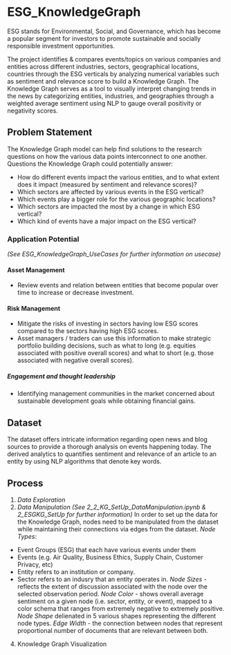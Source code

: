 # ESG_KnowledgeGraph

ESG stands for Environmental, Social, and Governance, which has become a popular segment for investors to promote sustainable and socially responsible investment opportunities.

The project identifies & compares events/topics on various companies and entities across different industries, sectors, geographical locations, countries through the ESG verticals by analyzing numerical variables such as sentiment and relevance score to build a Knowledge Graph.
The Knowledge Graph serves as a tool to visually interpret changing trends in the news by categorizing entities, industries, and geographies through a weighted average sentiment using NLP to gauge overall positivity or negativity scores.

## Problem Statement
The Knowledge Graph model can help find solutions to the research questions on how the various data points interconnect to one another. Questions the Knowledge Graph could potentially answer:
- How do different events impact the various entities, and to what extent does it impact (measured by sentiment and relevance scores)?
- Which sectors are affected by various events in the ESG vertical?
- Which events play a bigger role for the various geographic locations?
- Which sectors are impacted the most by a change in which ESG vertical?
- Which kind of events have a major impact on the ESG vertical?

### Application Potential
_(See ESG_KnowledgeGraph_UseCases for further information on usecase)_
#### Asset Management
- Review events and relation between entities that become popular over time to increase or decrease investment.
 
#### Risk Management
- Mitigate the risks of investing in sectors having low ESG scores compared to the sectors having high ESG scores.
- Asset managers / traders can use this information to make strategic portfolio building decisions, such as what to long (e.g. equities associated with positive overall scores) and what to short (e.g. those associated with negative overall scores).
 
##### Engagement and thought leadership
- Identifying management communities in the market concerned about sustainable development goals while obtaining financial gains.


## Dataset 
The dataset offers intricate information regarding open news and blog sources to provide a thorough analysis on events happening today. The derived analytics to quantifies sentiment and relevance of an article to an entity by using NLP algorithms that denote key words. 

## Process
1. *Data Exploration*
2. *Data Manipulation* _(See 2_2_KG_SetUp_DataManipulation.ipynb & 2_ESGKG_SetUp for further information)_
In order to set up the data for the Knowledge Graph, nodes need to be manipulated from the dataset while maintaining their connections via edges from the dataset. 
*Node Types*:
- Event Groups (ESG) that each have various events under them
- Events (e.g. Air Quality, Business Ethics, Supply Chain, Customer Privacy, etc)
- Entity refers to an institution or company.
- Sector refers to an indusry that an entity operates in.
*Node Sizes* - reflects the extent of discussion associated with the node over the selected observation period. 
*Node Color* - shows overall average sentiment on a given node (i.e. sector, entity, or event), mapped to a color schema that ranges from extremely negative to extremely positive.
*Node Shape* delienated in 5 various shapes representing the different node types.
*Edge Width* - the connection between nodes that represent proportional number of documents that are relevant between both. 
4. Knowledge Graph Visualization











